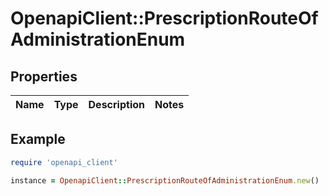 # OpenapiClient::PrescriptionRouteOfAdministrationEnum

## Properties

| Name | Type | Description | Notes |
| ---- | ---- | ----------- | ----- |

## Example

```ruby
require 'openapi_client'

instance = OpenapiClient::PrescriptionRouteOfAdministrationEnum.new()
```

